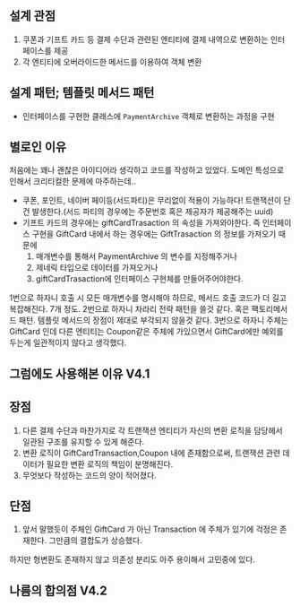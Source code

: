 ## 설계 관점
1. 쿠폰과 기프트 카드 등 결제 수단과 관련된 엔티티에 결제 내역으로 변환하는 인터페이스를 제공
2. 각 엔티티에 오버라이드한 메서드를 이용하여 객체 변환

## 설계 패턴; 템플릿 메서드 패턴
- 인터페이스를 구현한 클래스에 `PaymentArchive` 객체로 변환하는 과정을 구현

## 별로인 이유
처음에는 꽤나 괜찮은 아이디어라 생각하고 코드를 작성하고 있었다. 도메인 특성으로 인해서 크리티컬한 문제에 마주하는데..
- 쿠폰, 포인트, 네이버 페이등(서드파티)은 무리없이 적용이 가능하다! 트랜잭션이 단건 발생한다.(서드 파티의 경우에는 주문번호 혹은 제공자가 제공해주는 uuid)
- 기프트 카드의 경우에는 giftCardTrasaction 의 속성을 가져와야한다. 즉 인터페이스 구현을 GiftCard 내에서 하는 경우에는 GiftTrasaction 의 정보를 가져오기 때문에
  1. 매개변수를 통해서 PaymentArchive 의 변수를 지정해주거나
  2. 제네릭 타입으로 데이터를 가져오거나
  3. giftCardTrasaction에 인터페이스 구현체를 만들어주어야한다.

1번으로 하자니 호출 시 모든 매개변수를 명시해야 하므로, 메서드 호출 코드가 더 길고 복잡해진다. 7개 정도. 
2번으로 하자니 차라리 전략 패턴을 쓸것 같다. 혹은 팩토리메서드 패턴. 템플릿 메서드의 장점이 제대로 부각되지 않을것 같다.
3번으로 하자니 주체는 GiftCard 인데 다른 엔티티는 Coupon같은 주체에 가있으면서 GiftCard에만 예외를 두는게 일관적이지 않다고 생각했다.

## 그럼에도 사용해본 이유 V4.1

## 장점
 1. 다른 결제 수단과 마찬가지로 각 트랜잭션 엔티티가 자신의 변환 로직을 담당헤서 일관된 구조를 유지할 수 있게 해준다.
 2. 변환 로직이 GiftCardTransaction,Coupon 내에 존재함으로써, 트랜잭션 관련 데이터가 필요한 변환 로직의 책임이 분명해진다.
 3. 무엇보다 작성하는 코드의 양이 적어졌다.

## 단점
 1. 앞서 말했듯이 주체인 GiftCard 가 아닌 Transaction 에 주체가 있기에 걱정은 존재한다. 그만큼의 결합도가 상승했다.


하지만 형변환도 존재하지 않고 의존성 분리도 아주 용이해서 고민중에 있다.

## 나름의 합의점 V4.2
